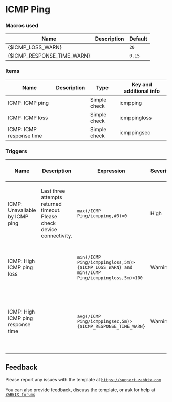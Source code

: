 
# ICMP Ping

### Macros used

|Name|Description|Default|
|----|-----------|-------|
|{$ICMP_LOSS_WARN}||`20`|
|{$ICMP_RESPONSE_TIME_WARN}||`0.15`|

### Items

|Name|Description|Type|Key and additional info|
|----|-----------|----|-----------------------|
|ICMP: ICMP ping||Simple check|icmpping|
|ICMP: ICMP loss||Simple check|icmppingloss|
|ICMP: ICMP response time||Simple check|icmppingsec|

### Triggers

|Name|Description|Expression|Severity|Dependencies and additional info|
|----|-----------|----------|--------|--------------------------------|
|ICMP: Unavailable by ICMP ping|<p>Last three attempts returned timeout.  Please check device connectivity.</p>|`max(/ICMP Ping/icmpping,#3)=0`|High||
|ICMP: High ICMP ping loss||`min(/ICMP Ping/icmppingloss,5m)>{$ICMP_LOSS_WARN} and min(/ICMP Ping/icmppingloss,5m)<100`|Warning|**Depends on**:<br><ul><li>ICMP: Unavailable by ICMP ping</li></ul>|
|ICMP: High ICMP ping response time||`avg(/ICMP Ping/icmppingsec,5m)>{$ICMP_RESPONSE_TIME_WARN}`|Warning|**Depends on**:<br><ul><li>ICMP: High ICMP ping loss</li><li>ICMP: Unavailable by ICMP ping</li></ul>|

## Feedback

Please report any issues with the template at [`https://support.zabbix.com`](https://support.zabbix.com)

You can also provide feedback, discuss the template, or ask for help at [`ZABBIX forums`](https://www.zabbix.com/forum/zabbix-suggestions-and-feedback)

